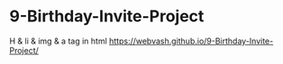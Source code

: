 # 9-Birthday-Invite-Project
H &amp; li &amp; img &amp; a  tag in html
 https://webvash.github.io/9-Birthday-Invite-Project/
